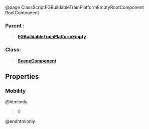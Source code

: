 @page ClassScriptFGBuildableTrainPlatformEmptyRootComponent RootComponent
### Parent :
<b><a href="_class_script_f_g_buildable_train_platform_empty.html"><blockquote>FGBuildableTrainPlatformEmpty</blockquote></a></b>
### Class:
<b><a href="_class_script_scene_component.html"><blockquote>SceneComponent</blockquote></a></b>
## Properties
### Mobility
@htmlonly
<blockquote>0</blockquote>
@endhtmlonly

